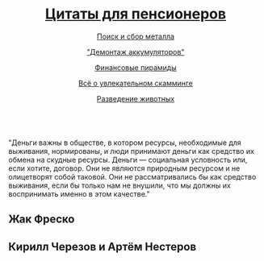 <!DOCTYPE html>
<html lang="en">
<head>
  <meta charset="UTF-8">
  <meta name="viewport" content="width=device-width, initial-scale=">
  <link rel="stylesheet" href="style.css">
  <title>Цитаты для пенсионеров</title>
</head>
<body>
	<div class="body">
		<header>
			<div class="konch">
			<div class="logo">
				<a href="index.html"><h1>Цитаты для пенсионеров</h1></a>
			</div>
			<nav class="menu">
				<a href="metal.html" class="el"><p>Поиск и сбор металла</p></a>
				<a href="acc.html" class="el"><p>"Демонтаж аккумуляторов"</p></a>
				<a href="finance.html" class="el"><p>Финансовые пирамиды</p></a>
				<a href="scamming.html" class="el"><p>Всё о увлекательном скамминге</p></a>
				<a href="fucking.html" class="el"><p>Разведение животных</p></a>
			</nav>
			</div>	
		</header>
		<main>
			<img class="m1" src="https://i.timeout.ru/pix/298897.png" alt="">
			<div class="cit"><p>"Деньги важны в обществе, в котором ресурсы, необходимые для выживания, нормированы, и люди принимают деньги как средство их обмена на скудные ресурсы. Деньги — социальная условность или, если хотите, договор. Они не являются природным ресурсом и не олицетворят собой таковой. Они не рассматривались бы как средство выживания, если бы только нам не внушили, что мы должны их воспринимать именно в этом качестве."</p>
				<h2>Жак Фреско</h2>
			</div>
		</main>
		<footer>
			<h2>Кирилл Черезов и Артём Нестеров</h2>
		</footer>
	</div>
</body>
</html>
